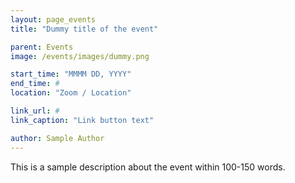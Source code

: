 ```yaml
---
layout: page_events
title: "Dummy title of the event"

parent: Events
image: /events/images/dummy.png

start_time: "MMMM DD, YYYY"
end_time: #
location: "Zoom / Location"

link_url: #
link_caption: "Link button text"

author: Sample Author
---
```


This is a sample description about the event within 100-150 words.
